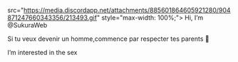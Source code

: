 src="https://media.discordapp.net/attachments/885601864605921280/904871247660343356/213493.gif" style="max-width: 100%;">
   Hi, I’m @SukuraWeb

   Si tu veux devenir un homme,commence par respecter tes parents 🐝

   I’m interested in the sex
